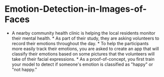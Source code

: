 # Emotion-Detection-in-Images-of-Faces
* A nearby community health clinic is helping the local residents monitor their mental health.   * As part of their study, they are asking volunteers to record their emotions throughout the day. * To help the participants more easily track their emotions, you are asked to create an app that will classify their emotions based on some pictures that the volunteers will take of their facial expressions. * As a proof-of-concept, you first train your model to detect if someone's emotion is classified as "happy" or "not happy."
